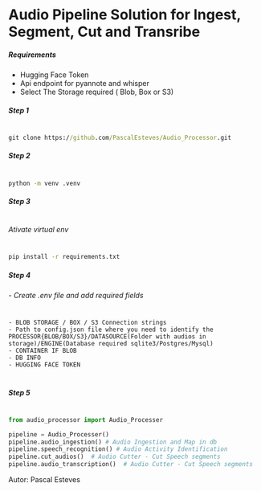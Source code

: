 # Audio Pipeline Solution for Ingest, Segment, Cut and Transribe

##### Requirements 
- Hugging Face Token
- Api endpoint for pyannote and whisper
- Select The Storage required ( Blob, Box or S3)

##### Step 1
#
```cmd
git clone https://github.com/PascalEsteves/Audio_Processor.git 
``` 

##### Step 2
#
```cmd
python -m venv .venv
``` 
##### Step 3
#
###### Ativate virtual env
#
```cmd
pip install -r requirements.txt
``` 
##### Step 4
###### - Create .env file and add required fields
#
    - BLOB STORAGE / BOX / S3 Connection strings
    - Path to config.json file where you need to identify the PROCESSOR{BLOB/BOX/S3}/DATASOURCE(Folder with audios in storage)/ENGINE(Database required sqlite3/Postgres/Mysql)
    - CONTAINER IF BLOB
    - DB INFO
    - HUGGING FACE TOKEN
 
#
##### Step 5
# 

```python
from audio_processor import Audio_Processer

pipeline = Audio_Processer()
pipeline.audio_ingestion() # Audio Ingestion and Map in db
pipeline.speech_recognition() # Audio Activity Identification 
pipeline.cut_audios()  # Audio Cutter - Cut Speech segments
pipeline.audio_transcription()  # Audio Cutter - Cut Speech segments
``` 
    
Autor: Pascal Esteves
